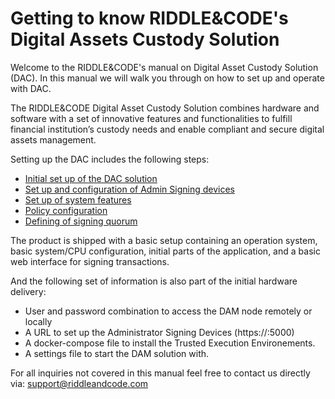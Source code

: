 # Getting to know RIDDLE&CODE's Digital Assets Custody Solution

Welcome to the RIDDLE&CODE's manual on Digital Asset Custody Solution (DAC). In this manual we will walk you through on how to set up and operate with DAC.

The RIDDLE&CODE Digital Asset Custody Solution combines hardware and software with a set of innovative features and functionalities to fulfill financial institution’s custody needs and enable compliant and secure digital assets management.

Setting up the DAC includes the following steps:

- [Initial set up of the DAC solution](#Initial-set-up-of-the-DAM-solution)
- [Set up and configuration of Admin Signing devices](#Set-up-&-configure-Admin-Devices)
- [Set up of system features](#Set-up-system-features)
- [Policy configuration](#Policy-configurator)
- [Defining of signing quorum](#Define-signing-quorum)

The product is shipped with a basic setup containing an operation system, basic system/CPU configuration, initial parts of the application, and a basic web interface for signing transactions.

And the following set of information is also part of the initial hardware delivery:

* User and password combination to access the DAM node remotely or locally
* A URL to set up the Administrator Signing Devices (https://<IP of DAM node>:5000)
* A docker-compose file to install the Trusted Execution Environements.
* A settings file to start the DAM solution with.

For all inquiries not covered in this manual feel free to contact us directly via: support@riddleandcode.com
